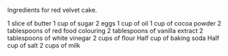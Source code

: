 Ingredients for red velvet cake.

1 slice of butter
1 cup of sugar
2 eggs
1 cup of oil
1 cup of cocoa powder
2 tablespoons of red food colouring
2 tablespoons of vanilla extract
2 tablespoons of white vinegar
2 cups of flour
Half cup of baking soda
Half cup of salt
2 cups of milk